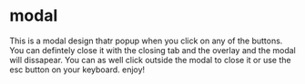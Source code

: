 # modal

This is a modal design thatr popup when you click on any of the buttons. You can defintely close it with the closing tab and the overlay and the modal will dissapear. You can as well click outside the modal to close it or use the esc button on your keyboard. enjoy!
